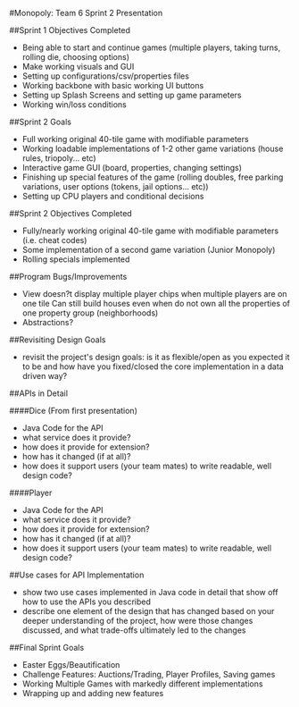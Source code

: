 #Monopoly: Team 6 Sprint 2 Presentation


##Sprint 1 Objectives Completed

- Being able to start and continue games (multiple players, taking turns, rolling die, choosing options)
- Make working visuals and GUI
- Setting up configurations/csv/properties files
- Working backbone with basic working UI buttons 
- Setting up Splash Screens and setting up game parameters
- Working win/loss conditions

##Sprint 2 Goals
- Full working original 40-tile game with modifiable parameters
- Working loadable implementations of 1-2 other game variations (house rules, triopoly... etc)
- Interactive game GUI (board, properties, changing settings)
- Finishing up special features of the game (rolling doubles, free parking variations, user options (tokens, jail options... etc))
- Setting up CPU players and conditional decisions

##Sprint 2 Objectives Completed
- Fully/nearly working original 40-tile game with modifiable parameters (i.e. cheat codes)
- Some implementation of a second game variation (Junior Monopoly)
- Rolling specials implemented

##Program Bugs/Improvements
- View doesn?t display multiple player chips when multiple players are on one tile
Can still build houses even when do not own all the properties of one property group (neighborhoods)
- Abstractions?

##Revisiting Design Goals
- revisit the project's design goals: is it as flexible/open as you expected it to be and how have you fixed/closed the core implementation in a data driven way?


##APIs in Detail

####Dice (From first presentation)
- Java Code for the API
- what service does it provide?
- how does it provide for extension?
- how has it changed (if at all)?
- how does it support users (your team mates) to write readable, well design code?

####Player
- Java Code for the API
- what service does it provide?
- how does it provide for extension?
- how has it changed (if at all)?
- how does it support users (your team mates) to write readable, well design code?

##Use cases for API Implementation

- show two use cases implemented in Java code in detail that show off how to use the APIs you described
- describe one element of the design that has changed based on your deeper understanding of the project, how were those changes discussed, and what trade-offs ultimately led to the changes


##Final Sprint Goals
- Easter Eggs/Beautification 
- Challenge Features: Auctions/Trading, Player Profiles, Saving games
- Working Multiple Games with markedly different implementations
- Wrapping up and adding new features

